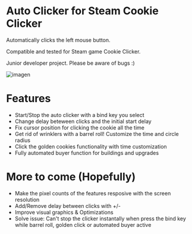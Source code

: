 # Auto Clicker for Steam Cookie Clicker

Automatically clicks the left mouse button.

Compatible and tested for Steam game Cookie Clicker.

Junior developer project. Please be aware of bugs :)

![imagen](https://user-images.githubusercontent.com/56929468/132405148-2bf23272-9264-4bfb-bc36-6015c2fce4ca.png)


# Features

- Start/Stop the auto clicker with a bind key you select
- Change delay beteween clicks and the initial start delay
- Fix cursor position for clicking the cookie all the time
- Get rid of wrinklers with a barrel roll! Customize the time and circle radius
- Click the golden cookies functionality with time customization
- Fully automated buyer function for buildings and upgrades


# More to come (Hopefully)
- Make the pixel counts of the features resposive with the screen resolution
- Add/Remove delay between clicks with +/-
- Improve visual graphics & Optimizations
- Solve issue: Can't stop the clicker instantally when press the bind key while barrel roll, golden click or automated buyer active
